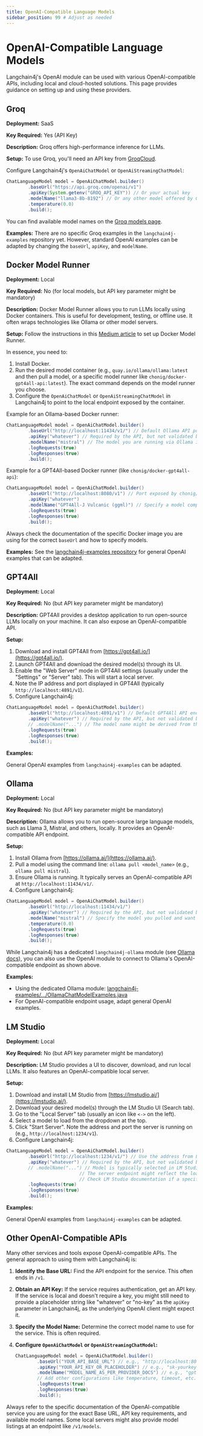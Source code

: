 ```yaml
---
title: OpenAI-Compatible Language Models
sidebar_position: 99 # Adjust as needed
---
```


# OpenAI-Compatible Language Models

Langchain4j's OpenAI module can be used with various OpenAI-compatible APIs, including local and cloud-hosted solutions. This page provides guidance on setting up and using these providers.

## Groq

**Deployment:** SaaS

**Key Required:** Yes (API Key)

**Description:** Groq offers high-performance inference for LLMs.

**Setup:**
To use Groq, you'll need an API key from [GroqCloud](https://console.groq.com/keys).

Configure Langchain4j's `OpenAiChatModel` or `OpenAiStreamingChatModel`:
```java
ChatLanguageModel model = OpenAiChatModel.builder()
        .baseUrl("https://api.groq.com/openai/v1")
        .apiKey(System.getenv("GROQ_API_KEY")) // Or your actual key
        .modelName("llama3-8b-8192") // Or any other model offered by Groq, e.g., mixtral-8x7b-32768, llama3-70b-8192
        .temperature(0.0)
        .build();
```
You can find available model names on the [Groq models page](https://console.groq.com/docs/models).

**Examples:**
There are no specific Groq examples in the `langchain4j-examples` repository yet. However, standard OpenAI examples can be adapted by changing the `baseUrl`, `apiKey`, and `modelName`.
<!-- TODO: Add a specific Groq example to langchain4j-examples -->

## Docker Model Runner

**Deployment:** Local

**Key Required:** No (for local models, but API key parameter might be mandatory)

**Description:** Docker Model Runner allows you to run LLMs locally using Docker containers. This is useful for development, testing, or offline use. It often wraps technologies like Ollama or other model servers.

**Setup:**
Follow the instructions in this [Medium article](https://medium.com/@lize.raes/local-ai-in-java-langchain4j-with-docker-model-runner-7d73a57db660) to set up Docker Model Runner.

In essence, you need to:
1. Install Docker.
2. Run the desired model container (e.g., `quay.io/ollama/ollama:latest` and then pull a model, or a specific model runner like `chonig/docker-gpt4all-api:latest`). The exact command depends on the model runner you choose.
3. Configure the `OpenAiChatModel` or `OpenAiStreamingChatModel` in Langchain4j to point to the local endpoint exposed by the container.

Example for an Ollama-based Docker runner:
```java
ChatLanguageModel model = OpenAiChatModel.builder()
        .baseUrl("http://localhost:11434/v1/") // Default Ollama API port, adjust if your Docker setup exposes a different one
        .apiKey("whatever") // Required by the API, but not validated by many local runners
        .modelName("mistral") // The model you are running via Ollama inside Docker
        .logRequests(true)
        .logResponses(true)
        .build();
```

Example for a GPT4All-based Docker runner (like `chonig/docker-gpt4all-api`):
```java
ChatLanguageModel model = OpenAiChatModel.builder()
        .baseUrl("http://localhost:8080/v1") // Port exposed by chonig/docker-gpt4all-api
        .apiKey("whatever")
        .modelName("GPT4All-J Vulcanic (ggml)") // Specify a model compatible with the runner
        .logRequests(true)
        .logResponses(true)
        .build();
```
Always check the documentation of the specific Docker image you are using for the correct `baseUrl` and how to specify models.

**Examples:**
See the [langchain4j-examples repository](https://github.com/langchain4j/langchain4j-examples) for general OpenAI examples that can be adapted.
<!-- TODO: Add a specific Docker Model Runner example to langchain4j-examples -->

## GPT4All

**Deployment:** Local

**Key Required:** No (but API key parameter might be mandatory)

**Description:** GPT4All provides a desktop application to run open-source LLMs locally on your machine. It can also expose an OpenAI-compatible API.

**Setup:**
1. Download and install GPT4All from [https://gpt4all.io/](https://gpt4all.io/).
2. Launch GPT4All and download the desired model(s) through its UI.
3. Enable the "Web Server" mode in GPT4All settings (usually under the "Settings" or "Server" tab). This will start a local server.
4. Note the IP address and port displayed in GPT4All (typically `http://localhost:4891/v1`).
5. Configure Langchain4j:
```java
ChatLanguageModel model = OpenAiChatModel.builder()
        .baseUrl("http://localhost:4891/v1") // Default GPT4All API endpoint
        .apiKey("whatever") // Required by the API, but not validated by GPT4All
        // .modelName("...") // The model name might be derived from the model loaded in GPT4All UI or configurable. Check GPT4All docs.
        .logRequests(true)
        .logResponses(true)
        .build();
```

**Examples:**
<!-- TODO: Link to GPT4All examples if available, otherwise remove or add a TODO for creating them -->
General OpenAI examples from `langchain4j-examples` can be adapted.

## Ollama

**Deployment:** Local

**Key Required:** No (but API key parameter might be mandatory)

**Description:** Ollama allows you to run open-source large language models, such as Llama 3, Mistral, and others, locally. It provides an OpenAI-compatible API endpoint.

**Setup:**
1. Install Ollama from [https://ollama.ai/](https://ollama.ai/).
2. Pull a model using the command line: `ollama pull <model_name>` (e.g., `ollama pull mistral`).
3. Ensure Ollama is running. It typically serves an OpenAI-compatible API at `http://localhost:11434/v1/`.
4. Configure Langchain4j:
```java
ChatLanguageModel model = OpenAiChatModel.builder()
        .baseUrl("http://localhost:11434/v1/")
        .apiKey("whatever") // Required by the API, but not validated by Ollama
        .modelName("mistral") // Specify the model you pulled and want to use
        .temperature(0.0)
        .logRequests(true)
        .logResponses(true)
        .build();
```
While Langchain4j has a dedicated `langchain4j-ollama` module (see [Ollama docs](./ollama.md)), you can also use the OpenAI module to connect to Ollama's OpenAI-compatible endpoint as shown above.

**Examples:**
*   Using the dedicated Ollama module: [langchain4j-examples/.../OllamaChatModelExamples.java](https://github.com/langchain4j/langchain4j-examples/blob/main/src/main/java/dev/langchain4j/model/ollama/OllamaChatModelExamples.java)
*   For OpenAI-compatible endpoint usage, adapt general OpenAI examples.

## LM Studio

**Deployment:** Local

**Key Required:** No (but API key parameter might be mandatory)

**Description:** LM Studio provides a UI to discover, download, and run local LLMs. It also features an OpenAI-compatible local server.

**Setup:**
1. Download and install LM Studio from [https://lmstudio.ai/](https://lmstudio.ai/).
2. Download your desired model(s) through the LM Studio UI (Search tab).
3. Go to the "Local Server" tab (usually an icon like `<->` on the left).
4. Select a model to load from the dropdown at the top.
5. Click "Start Server". Note the address and port the server is running on (e.g., `http://localhost:1234/v1`).
6. Configure Langchain4j:
```java
ChatLanguageModel model = OpenAiChatModel.builder()
        .baseUrl("http://localhost:1234/v1/") // Use the address from LM Studio server tab
        .apiKey("whatever") // Required by the API, but not validated by LM Studio
        // .modelName("...") // Model is typically selected in LM Studio UI before starting the server.
                           // The server endpoint might reflect the loaded model or be generic.
                           // Check LM Studio documentation if a specific model name is needed here.
        .logRequests(true)
        .logResponses(true)
        .build();
```

**Examples:**
<!-- TODO: Link to LM Studio examples if available, otherwise remove or add a TODO for creating them -->
General OpenAI examples from `langchain4j-examples` can be adapted.

## Other OpenAI-Compatible APIs

Many other services and tools expose OpenAI-compatible APIs. The general approach to using them with Langchain4j is:

1.  **Identify the Base URL:** Find the API endpoint for the service. This often ends in `/v1`.
2.  **Obtain an API Key:** If the service requires authentication, get an API key. If the service is local and doesn't require a key, you might still need to provide a placeholder string like "whatever" or "no-key" as the `apiKey` parameter in Langchain4j, as the underlying OpenAI client might expect it.
3.  **Specify the Model Name:** Determine the correct model name to use for the service. This is often required.
4.  **Configure `OpenAiChatModel` or `OpenAiStreamingChatModel`:**

    ```java
    ChatLanguageModel model = OpenAiChatModel.builder()
            .baseUrl("YOUR_API_BASE_URL") // e.g., "http://localhost:8000/v1"
            .apiKey("YOUR_API_KEY_OR_PLACEHOLDER") // e.g., "sk-yourkey" or "none"
            .modelName("MODEL_NAME_AS_PER_PROVIDER_DOCS") // e.g., "gpt-3.5-turbo" or custom name
            // Add other configurations like temperature, timeout, etc. as needed
            .logRequests(true)
            .logResponses(true)
            .build();
    ```

Always refer to the specific documentation of the OpenAI-compatible service you are using for the exact Base URL, API key requirements, and available model names. Some local servers might also provide model listings at an endpoint like `/v1/models`.
